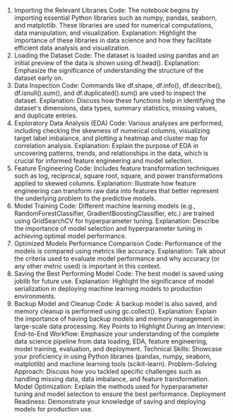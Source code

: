 

1. Importing the Relevant Libraries
Code: The notebook begins by importing essential Python libraries such as numpy, pandas, seaborn, and matplotlib. These libraries are used for numerical computations, data manipulation, and visualization.
Explanation: Highlight the importance of these libraries in data science and how they facilitate efficient data analysis and visualization.
2. Loading the Dataset
Code: The dataset is loaded using pandas and an initial preview of the data is shown using df.head().
Explanation: Emphasize the significance of understanding the structure of the dataset early on.
3. Data Inspection
Code: Commands like df.shape, df.info(), df.describe(), df.isnull().sum(), and df.duplicated().sum() are used to inspect the dataset.
Explanation: Discuss how these functions help in identifying the dataset's dimensions, data types, summary statistics, missing values, and duplicate entries.
4. Exploratory Data Analysis (EDA)
Code: Various analyses are performed, including checking the skewness of numerical columns, visualizing target label imbalance, and plotting a heatmap and cluster map for correlation analysis.
Explanation: Explain the purpose of EDA in uncovering patterns, trends, and relationships in the data, which is crucial for informed feature engineering and model selection.
5. Feature Engineering
Code: Includes feature transformation techniques such as log, reciprocal, square root, square, and power transformations applied to skewed columns.
Explanation: Illustrate how feature engineering can transform raw data into features that better represent the underlying problem to the predictive models.
6. Model Training
Code: Different machine learning models (e.g., RandomForestClassifier, GradientBoostingClassifier, etc.) are trained using GridSearchCV for hyperparameter tuning.
Explanation: Describe the importance of model selection and hyperparameter tuning in achieving optimal model performance.
7. Optimized Models Performance Comparison
Code: Performance of the models is compared using metrics like accuracy.
Explanation: Talk about the criteria used to evaluate model performance and why accuracy (or any other metric used) is important in this context.
8. Saving the Best Performing Model
Code: The best model is saved using joblib for future use.
Explanation: Highlight the significance of model serialization in deploying machine learning models to production environments.
9. Backup Model and Cleanup
Code: A backup model is also saved, and memory cleanup is performed using gc.collect().
Explanation: Explain the importance of having backup models and memory management in large-scale data processing.
Key Points to Highlight During an Interview:
End-to-End Workflow: Emphasize your understanding of the complete data science pipeline from data loading, EDA, feature engineering, model training, evaluation, and deployment.
Technical Skills: Showcase your proficiency in using Python libraries (pandas, numpy, seaborn, matplotlib) and machine learning tools (scikit-learn).
Problem-Solving Approach: Discuss how you tackled specific challenges such as handling missing data, data imbalance, and feature transformation.
Model Optimization: Explain the methods used for hyperparameter tuning and model selection to ensure the best performance.
Deployment Readiness: Demonstrate your knowledge of saving and deploying models for production use.
